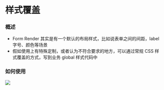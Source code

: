 # 样式覆盖

### 概述
- Form Render 其实是有一个默认的布局样式，比如说表单之间的间距，label 字号、颜色等场景
- 假如使用上有特殊定制，或者认为不符合要求的地方，可以通过常规 CSS 样式覆盖的方式，写到业务 global 样式代码中

### 如何使用

![](https://img.alicdn.com/tfs/TB1NEHdKpzqK1RjSZFoXXbfcXXa-2782-1488.png)

